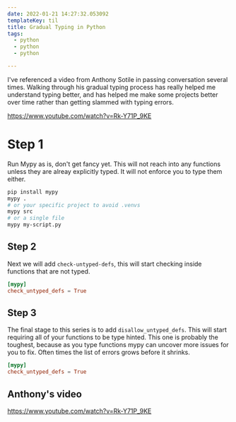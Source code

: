 ```yaml
---
date: 2022-01-21 14:27:32.053092
templateKey: til
title: Gradual Typing in Python
tags:
  - python
  - python
  - python

---
```


I've referenced a video from Anthony Sotile in passing conversation several
times.  Walking through his gradual typing process has really helped me
understand typing better, and has helped me make some projects better over time
rather than getting slammed with typing errors.

https://www.youtube.com/watch?v=Rk-Y71P_9KE

# Step 1

Run Mypy as is, don't get fancy yet.  This will not reach into any functions
unless they are alreay explicitly typed.  It will not enforce you to type them
either.

``` bash
pip install mypy
mypy .
# or your specific project to avoid .venvs
mypy src
# or a single file
mypy my-script.py
```

## Step 2

Next we will add `check-untyped-defs`, this will start checking inside
functions that are not typed.

``` toml
[mypy]
check_untyped_defs = True
```

## Step 3

The final stage to this series is to add `disallow_untyped_defs`.  This will
start requiring all of your functions to be type hinted.  This one is probably
the toughest, because as you type functions mypy can uncover more issues for
you to fix.  Often times the list of errors grows before it shrinks.

``` toml
[mypy]
check_untyped_defs = True
```

## Anthony's video

https://www.youtube.com/watch?v=Rk-Y71P_9KE
